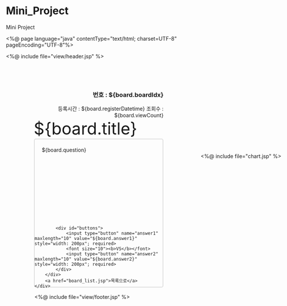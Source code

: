 # Mini_Project
Mini Project

<%@ page language="java" contentType="text/html; charset=UTF-8"
    pageEncoding="UTF-8"%>
<!DOCTYPE html>
<style type="text/css">

body {
	margin: 0px;
}

#wrap{
	padding-top:50px;
}

#id{
	font-size: 20px;
	font-weight: bold;
}

#header{
	float:right;
	text-align:right;
	width:300px;
}

#question{
	position:relative;
	padding-top:20px;
	padding-left:20px;
	height:200px;
	border: none;	
	outline:none;
	margin:0 auto;
	}	
	
input[name=answer1]{
	background-color: rgb(231, 76, 60);
	}	
	
input[name=answer2]{
	background-color: rgb(46, 204, 113);
	}
	
input[name=answer1], [name=answer2]{
	height:70px;
	border-radius: 5px;
	border : none;	
	font-size : 25px;
	display:inline-block;
	cursor: pointer;
	text-align:center;
    vertical-align:middle;
  	margin : 0 20px;
  	margin-bottom: 20px;
}	

#buttons{
	text-align: center;
	margin-top:100px;
	margin-bottom: 50px;
}

input[type=textarea]{
	height: 70%;
}

#content {
	margin: 0 auto;
	padding: 10px;
	top:50%;
	left:70%;
	width:70%
} 

.table_context {
	box-sizing: content-box;
	height: 400px;
	margin:0 auto;
	border: 2px solid #dddddd;
	border-radius: 5px;  
	position: relative;
}
    	
#viewAndtime{
	display: inline-block;
	text-align: right;
}

#title{
	width:300px;
	display: inline-block;
	text-align:left;
	font-size: 45px;
}

#tolist{
	width:100px;
	text-align: center;
}

a{
	margin-top:10px;
	text-decoration: none;
	color:black;
	font-size: 20px;
	float: right;
}

#chart{
	text-align:center;
	width: 220%;
	margin-left:180px;
	padding:auto auto;	
	
}

</style>
<body>
<%@ include file="view/header.jsp" %>
<form action="boardRegister.do" method="post" style="border:1px soild #ccc" id=content>
	<input type="hidden" name="user_idx" value="${vo.userIdx}">
		<div id="wrap">
           <div id="header">
		       <h3>번호 : ${board.boardIdx}</h3><span id="viewAndtime">등록시간 : ${board.registerDatetime} 조회수 : ${board.viewCount}</span> 
		   </div>    		     
			   <div id="title">${board.title}</div>   
		   </div> 
    	<div class="table_context">
    		<div id="question">	
    			${board.question}
    			<div id="chart">
    				<%@ include file="chart.jsp" %>
    			</div>
    		</div>
    		
    		<div id="buttons">
                <input type="button" name="answer1" maxlength="10" value="${board.answer1}" style="width: 200px"; required>
                <font size="10"><b>VS</b></font>
                <input type="button" name="answer2" maxlength="10" value="${board.answer2}" style="width: 200px"; required>
            </div>
    	</div>
    	<a href="board_list.jsp">목록으로</a>
    </div>	 
</form>
<%@ include file="view/footer.jsp" %>
</body>
</html>

